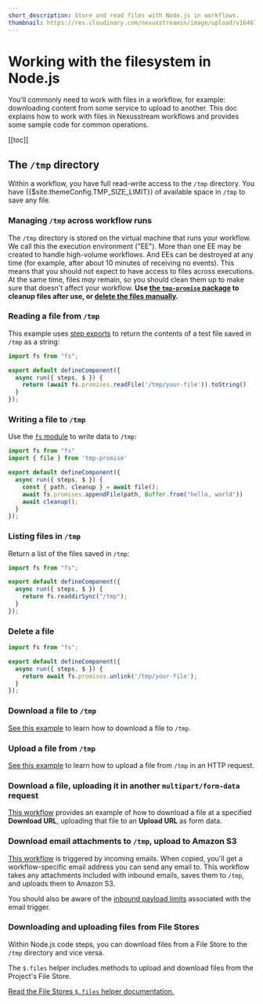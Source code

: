 ```yaml
---
short_description: Store and read files with Node.js in workflows.
thumbnail: https://res.cloudinary.com/nexusstreamin/image/upload/v1646763737/docs/icons/icons8-opened-folder_y60u9l.svg
---
```


# Working with the filesystem in Node.js

You'll commonly need to work with files in a workflow, for example: downloading content from some service to upload to another. This doc explains how to work with files in Nexusstream workflows and provides some sample code for common operations.

[[toc]]

## The `/tmp` directory

Within a workflow, you have full read-write access to the `/tmp` directory. You have {{$site.themeConfig.TMP_SIZE_LIMIT}} of available space in `/tmp` to save any file.

### Managing `/tmp` across workflow runs

The `/tmp` directory is stored on the virtual machine that runs your workflow. We call this the execution environment ("EE"). More than one EE may be created to handle high-volume workflows. And EEs can be destroyed at any time (for example, after about 10 minutes of receiving no events). This means that you should not expect to have access to files across executions. At the same time, files _may_ remain, so you should clean them up to make sure that doesn't affect your workflow. **Use [the `tmp-promise` package](https://github.com/benjamingr/tmp-promise) to cleanup files after use, or [delete the files manually](#delete-a-file).**

### Reading a file from `/tmp`

This example uses [step exports](/workflows/steps/#step-exports) to return the contents of a test file saved in `/tmp` as a string:

```javascript
import fs from "fs";

export default defineComponent({
  async run({ steps, $ }) {
    return (await fs.promises.readFile('/tmp/your-file')).toString()
  }
});
```

### Writing a file to `/tmp`

Use the [`fs` module](https://nodejs.org/api/fs.html) to write data to `/tmp`:

```javascript
import fs from "fs"
import { file } from 'tmp-promise'

export default defineComponent({
  async run({ steps, $ }) {
    const { path, cleanup } = await file();
    await fs.promises.appendFile(path, Buffer.from("hello, world"))
    await cleanup();
  }
});
```

### Listing files in `/tmp`

Return a list of the files saved in `/tmp`:

```javascript
import fs from "fs";

export default defineComponent({
  async run({ steps, $ }) {
    return fs.readdirSync("/tmp");
  }
});
```

### Delete a file

```javascript
import fs from "fs";

export default defineComponent({
  async run({ steps, $ }) {
    return await fs.promises.unlink('/tmp/your-file');
  }
});
```

### Download a file to `/tmp`

[See this example](/code/nodejs/http-requests/#download-a-file-to-the-tmp-directory) to learn how to download a file to `/tmp`.

### Upload a file from `/tmp`

[See this example](/code/nodejs/http-requests/#upload-a-file-from-the-tmp-directory) to learn how to upload a file from `/tmp` in an HTTP request.

### Download a file, uploading it in another `multipart/form-data` request

[This workflow](https://khulnasoft.com/@dylburger/download-file-then-upload-file-via-multipart-form-data-request-p_QPCx7p/edit) provides an example of how to download a file at a specified **Download URL**, uploading that file to an **Upload URL** as form data.

### Download email attachments to `/tmp`, upload to Amazon S3

[This workflow](https://khulnasoft.com/@dylan/upload-email-attachments-to-s3-p_V9CGAQ/edit) is triggered by incoming emails. When copied, you'll get a workflow-specific email address you can send any email to. This workflow takes any attachments included with inbound emails, saves them to `/tmp`, and uploads them to Amazon S3.

You should also be aware of the [inbound payload limits](/limits/#email-triggers) associated with the email trigger.

### Downloading and uploading files from File Stores

Within Node.js code steps, you can download files from a File Store to the `/tmp` directory and vice versa.

The `$.files` helper includes methods to upload and download files from the Project's File Store.

[Read the File Stores `$.files` helper documentation.](/projects/file-stores/#managing-file-stores-from-workflows)
